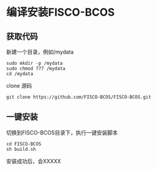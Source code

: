 # 编译安装FISCO-BCOS
## 获取代码

新建一个目录，例如/mydata

```shell
sudo mkdir -p /mydata
sudo chmod 777 /mydata
cd /mydata
```
clone 源码

``` shell
git clone https://github.com/FISCO-BCOS/FISCO-BCOS.git
```

## 一键安装

切换到FISCO-BCOS目录下，执行一键安装脚本

``` shell
cd FISCO-BCOS 
sh build.sh
```

安装成功后，会XXXXX
